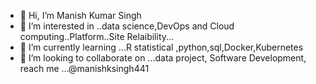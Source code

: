 - 👋 Hi, I’m Manish Kumar Singh
- 👀 I’m interested in ..data science,DevOps and Cloud computing..Platform..Site Relaibility...
- 🌱 I’m currently learning ...R statistical ,python,sql,Docker,Kubernetes 
- 💞️ I’m looking to collaborate on ...data project, Software Development,
 reach me ...@manishksingh441

<!---
manishksingh441/manishksingh441 is a ✨ special ✨ repository because its `README.md` (this file) appears on your GitHub profile.
You can click the Preview link to take a look at your changes.
--->
